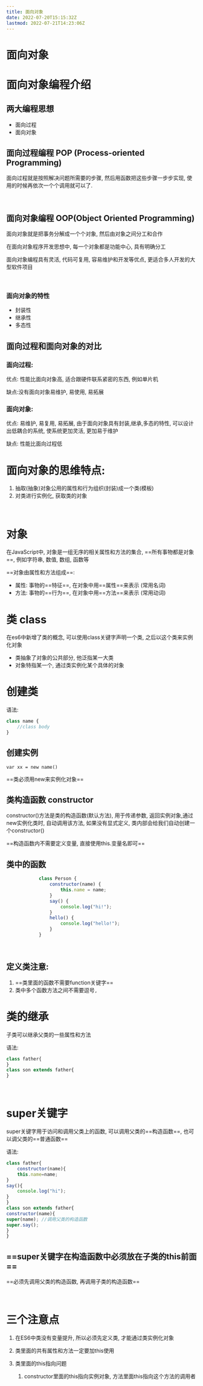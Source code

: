 ```yaml
---
title: 面向对象
date: 2022-07-20T15:15:32Z
lastmod: 2022-07-21T14:23:06Z
---
```


# 面向对象

# 面向对象编程介绍

## 两大编程思想

* 面向过程
* 面向对象

## 面向过程编程 POP (Process-oriented Programming)

面向过程就是按照解决问题所需要的步骤, 然后用函数把这些步骤一步步实现, 使用的时候再依次一个个调用就可以了.

‍

## 面向对象编程 OOP(Object Oriented Programming)

面向对象就是把事务分解成一个个对象, 然后由对象之间分工和合作

在面向对象程序开发思想中, 每一个对象都是功能中心, 具有明确分工

面向对象编程具有灵活, 代码可复用, 容易维护和开发等优点, 更适合多人开发的大型软件项目

‍

### 面向对象的特性

* 封装性
* 继承性
* 多态性

## 面向过程和面向对象的对比

### 面向过程: 

优点: 性能比面向对象高, 适合跟硬件联系紧密的东西, 例如单片机

缺点:没有面向对象易维护, 易使用, 易拓展

### 面向对象:

优点: 易维护, 易复用, 易拓展, 由于面向对象具有封装,继承,多态的特性, 可以设计出低耦合的系统, 使系统更加灵活, 更加易于维护

缺点: 性能比面向过程低

# 面向对象的思维特点:

1. 抽取(抽象)对象公用的属性和行为组织(封装)成一个类(模板)
2. 对类进行实例化, 获取类的对象

‍

# 对象

在JavaScript中, 对象是一组无序的相关属性和方法的集合, ==所有事物都是对象==, 例如字符串, 数值, 数组, 函数等

==对象由属性和方法组成==: 

* 属性: 事物的==特征==, 在对象中用==属性==来表示 (常用名词)
* 方法: 事物的==行为==, 在对象中用==方法==来表示 (常用动词)

# 类 class

在es6中新增了类的概念, 可以使用class关键字声明一个类, 之后以这个类来实例化对象

* 类抽象了对象的公共部分, 他泛指某一大类
* 对象特指某一个, 通过类实例化某个具体的对象

# 创建类

语法: 

```js
class name {
	//class body
}
```

## 创建实例

`var xx = new name()`

==类必须用new来实例化对象==

## 类构造函数 constructor

constructor()方法是类的构造函数(默认方法), 用于传递参数, 返回实例对象,通过new实例化类时, 自动调用该方法, 如果没有显式定义, 类内部会给我们自动创建一个constructor()

==构造函数内不需要定义变量, 直接使用this.变量名即可​==

## 类中的函数 

```js
            class Person {
                constructor(name) {
                    this.name = name;
                }
                say() {
                    console.log("hi!");
                }
                hello() {
                    console.log("hello!");
                }
            }
```

‍

## 定义类注意:

1. ==类里面的函数不需要function关键字==
2. 类中多个函数方法之间不需要逗号`,`

# 类的继承

子类可以继承父类的一些属性和方法

语法:

```js
class father{
}
class son extends father{
}
```

‍

# super关键字

super关键字用于访问和调用父类上的函数, 可以调用父类的==构造函数==, 也可以调父类的==普通函数==

语法:

```js
class father{
	constructor(name){
	this.name=name;
}
say(){
	console.log("hi");
}
}
class son extends father{
constructor(name){
super(name); //调用父类的构造函数
super.say();
}
}
```

## ==super关键字在构造函数中必须放在子类的this前面== 

==必须先调用父类的构造函数, 再调用子类的构造函数==

‍

# 三个注意点

1. 在ES6中类没有变量提升, 所以必须先定义类, 才能通过类实例化对象
2. 类里面的共有属性和方法一定要加this使用
3. 类里面的this指向问题

    1. constructor里面的this指向实例对象, 方法里面this指向这个方法的调用者

‍
